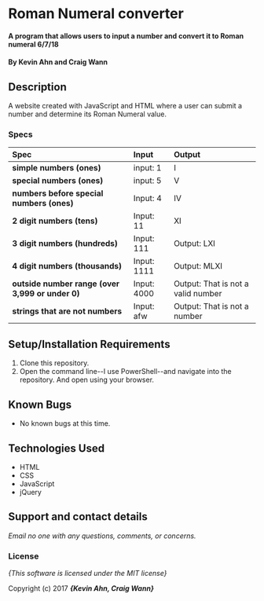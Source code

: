 # Roman Numeral converter

#### A program that allows users to input a number and convert it to Roman numeral 6/7/18

#### By **Kevin Ahn and Craig Wann**

## Description

A website created with JavaScript and HTML where a user can submit a number and determine its Roman Numeral value.


### Specs
| Spec | Input | Output |
| :-------------     | :------------- | :------------- |
| **simple numbers (ones)** | input: 1 | I |
| **special numbers (ones)** | input: 5 | V |
| **numbers before special numbers (ones)**| Input: 4 | IV |
| **2 digit numbers (tens)**| Input: 11 | XI |
| **3 digit numbers (hundreds)** | Input: 111 | Output: LXI |
| **4 digit numbers (thousands)**| Input: 1111 | Output: MLXI |
| **outside number range (over 3,999 or under 0)**| Input: 4000 | Output: That is not a valid number |
| **strings that are not numbers**| Input: afw | Output: That is not a number |


## Setup/Installation Requirements

1. Clone this repository.
2. Open the command line--I use PowerShell--and navigate into the repository. And open using your browser.

## Known Bugs
* No known bugs at this time.

## Technologies Used
* HTML
* CSS
* JavaScript
* jQuery

## Support and contact details

_Email no one with any questions, comments, or concerns._

### License

*{This software is licensed under the MIT license}*

Copyright (c) 2017 **_{Kevin Ahn, Craig Wann}_**
